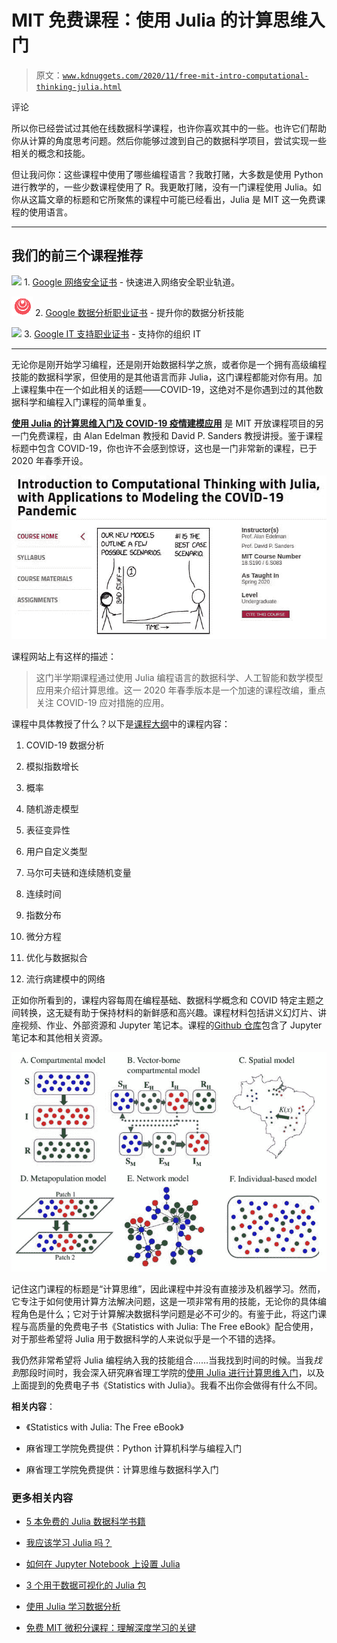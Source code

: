 # MIT 免费课程：使用 Julia 的计算思维入门

> 原文：[`www.kdnuggets.com/2020/11/free-mit-intro-computational-thinking-julia.html`](https://www.kdnuggets.com/2020/11/free-mit-intro-computational-thinking-julia.html)

评论

所以你已经尝试过其他在线数据科学课程，也许你喜欢其中的一些。也许它们帮助你从计算的角度思考问题。然后你能够过渡到自己的数据科学项目，尝试实现一些相关的概念和技能。

但让我问你：这些课程中使用了哪些编程语言？我敢打赌，大多数是使用 Python 进行教学的，一些少数课程使用了 R。我更敢打赌，没有一门课程使用 Julia。如你从这篇文章的标题和它所聚焦的课程中可能已经看出，Julia 是 MIT 这一免费课程的使用语言。

* * *

## 我们的前三个课程推荐

![](img/0244c01ba9267c002ef39d4907e0b8fb.png) 1\. [Google 网络安全证书](https://www.kdnuggets.com/google-cybersecurity) - 快速进入网络安全职业轨道。

![](img/e225c49c3c91745821c8c0368bf04711.png) 2\. [Google 数据分析职业证书](https://www.kdnuggets.com/google-data-analytics) - 提升你的数据分析技能

![](img/0244c01ba9267c002ef39d4907e0b8fb.png) 3\. [Google IT 支持职业证书](https://www.kdnuggets.com/google-itsupport) - 支持你的组织 IT

* * *

无论你是刚开始学习编程，还是刚开始数据科学之旅，或者你是一个拥有高级编程技能的数据科学家，但使用的是其他语言而非 Julia，这门课程都能对你有用。加上课程集中在一个如此相关的话题——COVID-19，这绝对不是你遇到过的其他数据科学和编程入门课程的简单重复。

**[使用 Julia 的计算思维入门及 COVID-19 疫情建模应用](https://ocw.mit.edu/courses/mathematics/18-s190-introduction-to-computational-thinking-with-julia-with-applications-to-modeling-the-covid-19-pandemic-spring-2020/)** 是 MIT 开放课程项目的另一门免费课程，由 Alan Edelman 教授和 David P. Sanders 教授讲授。鉴于课程标题中包含 COVID-19，你也许不会感到惊讶，这也是一门非常新的课程，已于 2020 年春季开设。

![计算思维](img/17e82e5b5045bbbac58a0a1abce80501.png)

课程网站上有这样的描述：

> 这门半学期课程通过使用 Julia 编程语言的数据科学、人工智能和数学模型应用来介绍计算思维。这一 2020 年春季版本是一个加速的课程改编，重点关注 COVID-19 应对措施的应用。

课程中具体教授了什么？以下是[课程大纲](https://ocw.mit.edu/courses/mathematics/18-s190-introduction-to-computational-thinking-with-julia-with-applications-to-modeling-the-covid-19-pandemic-spring-2020/syllabus/)中的课程内容：

1.  COVID-19 数据分析

1.  模拟指数增长

1.  概率

1.  随机游走模型

1.  表征变异性

1.  用户自定义类型

1.  马尔可夫链和连续随机变量

1.  连续时间

1.  指数分布

1.  微分方程

1.  优化与数据拟合

1.  流行病建模中的网络

正如你所看到的，课程内容每周在编程基础、数据科学概念和 COVID 特定主题之间转换，这无疑有助于保持材料的新鲜感和高兴趣。课程材料包括讲义幻灯片、讲座视频、作业、外部资源和 Jupyter 笔记本。课程的[Github 仓库](https://github.com/mitmath/6S083)包含了 Jupyter 笔记本和其他相关资源。

![图片](img/14f8a5c162def380c041d33ad920938b.png)

记住这门课程的标题是“计算思维”，因此课程中并没有直接涉及机器学习。然而，它专注于如何使用计算方法解决问题，这是一项非常有用的技能，无论你的具体编程角色是什么；它对于计算解决数据科学问题是必不可少的。有鉴于此，将这门课程与高质量的免费电子书《Statistics with Julia: The Free eBook》配合使用，对于那些希望将 Julia 用于数据科学的人来说似乎是一个不错的选择。

我仍然非常希望将 Julia 编程纳入我的技能组合……当我找到时间的时候。当我*找到*那段时间时，我会深入研究麻省理工学院的[使用 Julia 进行计算思维入门](https://ocw.mit.edu/courses/mathematics/18-s190-introduction-to-computational-thinking-with-julia-with-applications-to-modeling-the-covid-19-pandemic-spring-2020/)，以及上面提到的免费电子书《Statistics with Julia》。我看不出你会做得有什么不同。

**相关内容**：

+   《Statistics with Julia: The Free eBook》

+   麻省理工学院免费提供：Python 计算机科学与编程入门

+   麻省理工学院免费提供：计算思维与数据科学入门

### 更多相关内容

+   [5 本免费的 Julia 数据科学书籍](https://www.kdnuggets.com/2023/06/5-free-julia-books-data-science.html)

+   [我应该学习 Julia 吗？](https://www.kdnuggets.com/2022/11/learn-julia.html)

+   [如何在 Jupyter Notebook 上设置 Julia](https://www.kdnuggets.com/2022/11/setup-julia-jupyter-notebook.html)

+   [3 个用于数据可视化的 Julia 包](https://www.kdnuggets.com/2023/02/3-julia-packages-data-visualization.html)

+   [使用 Julia 学习数据分析](https://www.kdnuggets.com/learn-data-analysis-with-julia)

+   [免费 MIT 微积分课程：理解深度学习的关键](https://www.kdnuggets.com/2020/07/free-mit-courses-calculus-key-deep-learning.html)
